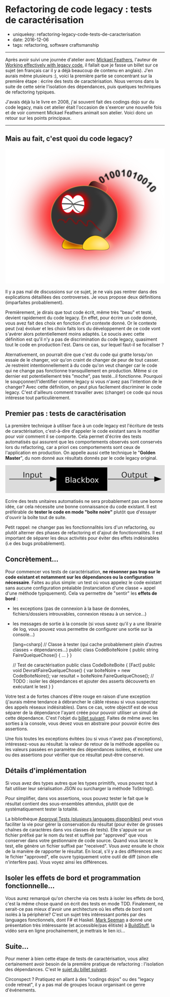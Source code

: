 Refactoring de code legacy : tests de caractérisation
=====================================================

- uniquekey: refactoring-legacy-code-tests-de-caracterisation
- date: 2016-12-06
- tags: refactoring, software craftsmanship

----------------

Après avoir suivi une journée d'atelier avec [Mickael Feathers](https://twitter.com/mfeathers), l'auteur de [Working effectively with legacy code](http://wiki.c2.com/?WorkingEffectivelyWithLegacyCode), il fallait que je fasse un billet sur ce sujet (en français car il y a déjà beaucoup de contenu en anglais). J'en aurais même plusieurs :), voici la première partie se concentrant sur la première étape : écrire des tests de caractérisation. Nous verrons dans la suite de cette série l'isolation des dépendances, puis quelques techniques de refactoring typiques.

J'avais déjà lu le livre en 2008, j'ai souvent fait des codings dojo sur du code legacy, mais cet atelier était l'occasion de s'exercer une nouvelle fois et de voir comment Mickael Feathers animait son atelier. Voici donc un retour sur les points principaux.

----------------

## Mais au fait, c'est quoi du code legacy?

<img alt="Le code legacy est comme une bombe à retardement, qui finira par vous exploser dans les mains, et qu'on craint de désamorcer" class="img-float-left" src="/images/bombe.png"/>

Il y a pas mal de discussions sur ce sujet, je ne vais pas rentrer dans des explications détaillées des controverses. Je vous propose deux définitions (imparfaites probablement).

Premièrement, je dirais que tout code écrit, même très "beau" et testé, devient rapidement du code legacy. En effet, pour écrire un code donné, vous avez fait des choix en fonction d'un contexte donné. Or le contexte peut (va) évoluer et les choix faits lors du développement de ce code vont s'avérer alors potentiellement moins adaptés. Le soucis avec cette définition est qu'il n'y a pas de discrimination du code legacy, quasiment tout le code en production l'est. Dans ce cas, sur lequel faut-il se focaliser ?

Aternativement, on pourrait dire que c'est du code qui gratte lorsqu'on essaie de le changer, voir qu'on craint de changer de peur de tout casser. Je restreint intentionnellement à du code qu'on veut changer car le code qui ne change pas fonctionne transquillement en production. Même si ce dernier est potentiellement très "moche", pas testé...il fonctionne. Pourquoi le soupçonner/l'identifier comme legacy si vous n'avez pas l'intention de le changer? Avec cette définition, on peut plus facilement discriminer le code legacy. C'est d'ailleurs comment travailler avec (changer) ce code qui nous intéresse tout particulièrement.

## Premier pas : tests de caractérisation

La première technique à utiliser face à un code legacy est l'écriture de tests de caractérisation, c'est-à-dire d'appeler le code existant sans le modifier pour voir comment il se comporte. Cela permet d'écrire des tests automatisés qui assurent que les comportements observés sont conservés lors du refactoring, car a priori ces comportements sont ceux de l'application en production. On appelle aussi cette technique le "**Golden Master**", du nom donné aux résultats donnés par le code legacy original.

<img alt="Boîte noire symbolisant le code à tester pour le refactorer" class="img-full-width" src="/images/blackbox.png"/>

Ecrire des tests unitaires automatisés ne sera probablement pas une bonne idée, car cela nécessite une bonne connaissance du code existant. Il est préférable de **tester le code en mode "boîte noire"** plutôt que d'essayer d'ouvrir la boîte tout de suite.

Petit rappel: ne changer pas les fonctionnalités lors d'un refactoring, ou plutôt alterner des phases de refactoring et d'ajout de fonctionnalités. Il est important de séparer les deux activités pour éviter des effets indésirables (i.e des bugs probablement).

## Concrètement...

Pour commencer vos tests de caractérisation, **ne résonner pas trop sur le code existant et notamment sur les dépendances ou la configuration nécessaire**. Faites au plus simple: un test où vous appelez le code existant sans aucune configuration préalable (instanciation d'une classe + appel d'une méthode typiquement). Cela va permettre de "sentir" les **effets de bord** :

* les exceptions (pas de connexion à la base de données, fichiers/dossiers introuvables, connexion réseau à un service...)
* les messages de sortie à la console (si vous savez qu'il y a une librairie de log, vous pouvez vous permettre de configurer une sortie sur la console...)


    [lang=csharp]
    // Classe à tester (qui cache probablement plein d'autres classes = dépendances...)
    public class CodeBoiteNoire
    {
        public string FaireQuelqueChose() { ... }
    }

    // Test de caractérisation
    public class CodeBoiteBoite
    {
        [Fact] public void DevraitFaireQuelqueChose() 
        {
            var boiteNoire = new CodeBoiteNoire();
            var resultat = boiteNoire.FaireQuelqueChose();
            // TODO : isoler les dépendances et ajouter des asserts découverts en exécutant le test
        }
    }

Votre test a de fortes chances d'être rouge en raison d'une exception (j'aurais même tendance à débrancher le câble réseau si vous suspectez des appels réseaux indésirables). Dans ce cas, votre objectif est de vous séparer de la dépendance l'ayant créée pour pouvoir utiliser un simuli de cette dépendance. C'est l'objet du [billet suivant](/fr/blog/2017/01-refactoring-de-code-legacy-part-2-isoler-les-dependances/). Faites de même avec les sorties à la console, vous devez vous en abstraire pour pouvoir écrire des assertions.

Une fois toutes les exceptions évitées (ou si vous n'avez pas d'exceptions), intéressez-vous au résultat: la valeur de retour de la méthode appellée ou les valeurs passées en paramètre des dépendances isolées, et écrivez une ou des assertions pour vérifier que ce résultat peut-être conservé.

## Détails d'implémentation

Si vous avez des types autres que les types primitifs, vous pouvez tout à fait utiliser leur sérialisation JSON ou surcharger la méthode ToString().

Pour simplifier, dans vos assertions, vous pouvez tester le fait que le résultat contient des sous-ensembles attendus, plutôt que de systématiquement tester la totalité. 

La bibliothèque [Approval Tests (plusieurs languages disponibles)](http://approvaltests.com) peut vous faciliter la vie pour gérer la conservation du résultat (pour éviter de grosses chaînes de caractères dans vos classes de tests). Elle s'appuie sur un fichier préfixé par le nom du test et suffixé par "approved" que vous conserver dans votre gestionnaire de code source. Quand vous lancez le test, elle génère un fichier suffixé par "received". Vous avez ensuite le choix de la manière de rapporter le résultat. En local, s'il y a des différences avec le fichier "approved", elle ouvre typiquement votre outil de diff (sinon elle n'interfère pas). Vous voyez ainsi les différences.

## Isoler les effets de bord et programmation fonctionnelle...

Vous aurez remarqué qu'on cherche via ces tests à isoler les effets de bord, c'est la même chose quand on écrit des tests en mode TDD. Finalement, ne serait-ce pas mieux d'avoir une architecture où les effets de bord sont isolés à la périphérie? C'est un sujet très intéressant portés par des languages fonctionnels, dont F# et Haskel. [Mark Seeman](https://twitter.com/ploeh) a donné une présentation très intéressante (et accessible/pas élitiste) à [BuildStuff](http://www.buildstuff.lt), la vidéo sera en ligne prochainement, je mettrais le lien ici...

## Suite...

Pour mener à bien cette étape de tests de caractérisation, vous allez certainement avoir besoin de la première pratique de refactoring : l'isolation des dépendances. C'est le [sujet du billet suivant](/fr/blog/2017/01-refactoring-de-code-legacy-part-2-isoler-les-dependances/).

Circonspect ? Pratiquez en allant à des "codings dojos" ou des "legacy code retreat", il y a pas mal de groupes locaux organisant ce genre d'événements.
